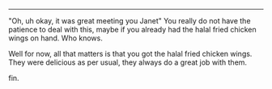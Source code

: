 ------------------------------------------------------------------------------------------------------------------------

"Oh, uh okay, it was great meeting you Janet" You really do not have the patience to deal with this, maybe if you
already had the halal fried chicken wings on hand. Who knows.

Well for now, all that matters is that you got the halal fried chicken wings. They were delicious as per usual, they
always do a great job with them.

fin.
